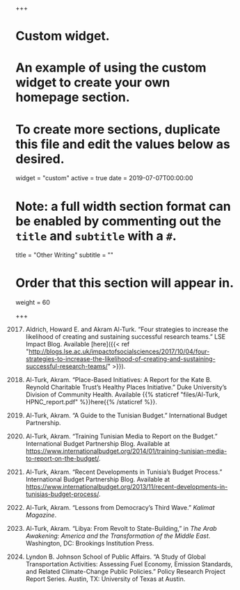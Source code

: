 +++
# Custom widget.
# An example of using the custom widget to create your own homepage section.
# To create more sections, duplicate this file and edit the values below as desired.
widget = "custom"
active = true
date = 2019-07-07T00:00:00

# Note: a full width section format can be enabled by commenting out the `title` and `subtitle` with a `#`.
title = "Other Writing"
subtitle = ""

# Order that this section will appear in.
weight = 60

+++

2017. Aldrich, Howard E. and Akram Al-Turk. “Four strategies to increase the likelihood of creating and sustaining successful research teams.” LSE Impact Blog. Available [here]({{< ref "http://blogs.lse.ac.uk/impactofsocialsciences/2017/10/04/four-strategies-to-increase-the-likelihood-of-creating-and-sustaining-successful-research-teams/" >}}).

2016. Al-Turk, Akram. “Place-Based Initiatives: A Report for the Kate B. Reynold Charitable Trust’s Healthy Places Initiative.” Duke University’s Division of Community Health. Available {{% staticref "files/Al-Turk, HPNC_report.pdf" %}}here{{% /staticref %}}.

2014. Al-Turk, Akram. “A Guide to the Tunisian Budget.” International Budget Partnership.

2014. Al-Turk, Akram. “Training Tunisian Media to Report on the Budget.” International Budget Partnership Blog. Available at https://www.internationalbudget.org/2014/01/training-tunisian-media-to-report-on-the-budget/.

2013. Al-Turk, Akram. “Recent Developments in Tunisia’s Budget Process.” International Budget Partnership Blog. Available at https://www.internationalbudget.org/2013/11/recent-developments-in-tunisias-budget-process/.

2012. Al-Turk, Akram. “Lessons from Democracy’s Third Wave.” *Kalimat Magazine*.

2011. Al-Turk, Akram. “Libya: From Revolt to State-Building,” in *The Arab Awakening: America and the Transformation of the Middle East*. Washington, DC: Brookings Institution Press.

2008. Lyndon B. Johnson School of Public Affairs. “A Study of Global Transportation Activities: Assessing Fuel Economy, Emission Standards, and Related Climate-Change Public Policies.” Policy Research Project Report Series. Austin, TX: University of Texas at Austin.
